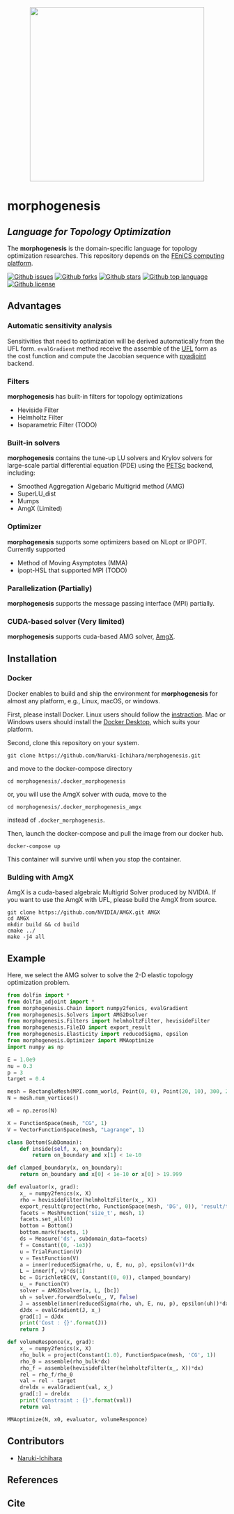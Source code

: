 <div align="center"><img src="https://user-images.githubusercontent.com/70839257/146679821-86686362-c6a0-4b04-a52a-ad4d04dbbff4.png" width="400"/></div>

# morphogenesis
<!-- # Short Description -->
## *Language for Topology Optimization*

The **morphogenesis** is the domain-specific language for topology optimization researches. This repository depends on the [FEniCS computing platform](https://fenicsproject.org/).
<!-- # Badges -->

[![Github issues](https://img.shields.io/github/issues/Naruki-Ichihara/morphogenesis?style=for-the-badge&logo=appveyor)](https://github.com/Naruki-Ichihara/morphogenesis/issues)
[![Github forks](https://img.shields.io/github/forks/Naruki-Ichihara/morphogenesis?style=for-the-badge&logo=appveyor)](https://github.com/Naruki-Ichihara/morphogenesis/network/members)
[![Github stars](https://img.shields.io/github/stars/Naruki-Ichihara/morphogenesis?style=for-the-badge&logo=appveyor)](https://github.com/Naruki-Ichihara/morphogenesis/stargazers)
[![Github top language](https://img.shields.io/github/languages/top/Naruki-Ichihara/morphogenesis?style=for-the-badge&logo=appveyor)](https://github.com/Naruki-Ichihara/morphogenesis/)
[![Github license](https://img.shields.io/github/license/Naruki-Ichihara/morphogenesis?style=for-the-badge&logo=appveyor)](https://github.com/Naruki-Ichihara/morphogenesis/)

## Advantages

### Automatic sensitivity analysis
Sensitivities that need to optimization will be derived automatically from the UFL form. `evalGradient` method receive the assemble of the [UFL](https://github.com/FEniCS/ufl) form as the cost function and compute the Jacobian sequence with [pyadjoint](https://github.com/dolfin-adjoint/pyadjoint) backend.

### Filters
**morphogenesis** has built-in filters for topology optimizations

* Heviside Filter
* Helmholtz Filter
* Isoparametric Filter (TODO)

### Built-in solvers
**morphogenesis** contains the tune-up LU solvers and Krylov solvers for large-scale partial differential equation (PDE) using the [PETSc](https://petsc.org/release/) backend, including:

* Smoothed Aggregation Algebaric Multigrid method (AMG)
* SuperLU_dist
* Mumps
* AmgX (Limited)

### Optimizer
**morphogenesis** supports some optimizers based on NLopt or IPOPT. Currently supported

* Method of Moving Asymptotes (MMA)
* ipopt-HSL that supported MPI (TODO)

### Parallelization (Partially)
**morphogenesis** supports the message passing interface (MPI) partially. 

### CUDA-based solver (Very limited)
**morphogenesis** supports cuda-based AMG solver, [AmgX](https://github.com/NVIDIA/AMGX). 

## Installation
### Docker
Docker enables to build and ship the environment for **morphogenesis** for almost any platform, e.g., Linux, macOS, or windows.

First, please install Docker. Linux users should follow the [instraction](https://docs.docker.com/get-started/). Mac or Windows users should install the [Docker Desktop](https://www.docker.com/products/docker-desktop), which suits your platform.

Second, clone this repository on your system.
```
git clone https://github.com/Naruki-Ichihara/morphogenesis.git
```
and move to the docker-compose directory
```
cd morphogenesis/.docker_morphogenesis
```
or, you will use the AmgX solver with cuda, move to the 
```
cd morphogenesis/.docker_morphogenesis_amgx
```
instead of `.docker_morphogenesis`.

Then, launch the docker-compose and pull the image from our docker hub.
```
docker-compose up
```
This container will survive until when you stop the container.

### Bulding with AmgX
AmgX is a cuda-based algebraic Multigrid Solver produced by NVIDIA.
If you want to use the AmgX with UFL, please build the AmgX from source.
```
git clone https://github.com/NVIDIA/AMGX.git AMGX
cd AMGX
mkdir build && cd build
cmake ../
make -j4 all
```

## Example
Here, we select the AMG solver to solve the 2-D elastic topology optimization problem.

```python
from dolfin import *
from dolfin_adjoint import *
from morphogenesis.Chain import numpy2fenics, evalGradient
from morphogenesis.Solvers import AMG2Dsolver
from morphogenesis.Filters import helmholtzFilter, hevisideFilter
from morphogenesis.FileIO import export_result
from morphogenesis.Elasticity import reducedSigma, epsilon
from morphogenesis.Optimizer import MMAoptimize
import numpy as np

E = 1.0e9
nu = 0.3
p = 3
target = 0.4

mesh = RectangleMesh(MPI.comm_world, Point(0, 0), Point(20, 10), 300, 200)
N = mesh.num_vertices()

x0 = np.zeros(N)

X = FunctionSpace(mesh, "CG", 1)
V = VectorFunctionSpace(mesh, "Lagrange", 1)

class Bottom(SubDomain):
    def inside(self, x, on_boundary):
        return on_boundary and x[1] < 1e-10

def clamped_boundary(x, on_boundary):
    return on_boundary and x[0] < 1e-10 or x[0] > 19.999

def evaluator(x, grad):
    x_ = numpy2fenics(x, X)
    rho = hevisideFilter(helmholtzFilter(x_, X))
    export_result(project(rho, FunctionSpace(mesh, 'DG', 0)), 'result/test.xdmf')
    facets = MeshFunction('size_t', mesh, 1)
    facets.set_all(0)
    bottom = Bottom()
    bottom.mark(facets, 1)
    ds = Measure('ds', subdomain_data=facets)
    f = Constant((0, -1e3))
    u = TrialFunction(V)
    v = TestFunction(V)
    a = inner(reducedSigma(rho, u, E, nu, p), epsilon(v))*dx
    L = inner(f, v)*ds(1)
    bc = DirichletBC(V, Constant((0, 0)), clamped_boundary)
    u_ = Function(V)
    solver = AMG2Dsolver(a, L, [bc])
    uh = solver.forwardSolve(u_, V, False)
    J = assemble(inner(reducedSigma(rho, uh, E, nu, p), epsilon(uh))*dx)
    dJdx = evalGradient(J, x_)
    grad[:] = dJdx
    print('Cost : {}'.format(J))
    return J

def volumeResponce(x, grad):
    x_ = numpy2fenics(x, X)
    rho_bulk = project(Constant(1.0), FunctionSpace(mesh, 'CG', 1))
    rho_0 = assemble(rho_bulk*dx)
    rho_f = assemble(hevisideFilter(helmholtzFilter(x_, X))*dx)
    rel = rho_f/rho_0
    val = rel - target
    dreldx = evalGradient(val, x_)
    grad[:] = dreldx
    print('Constraint : {}'.format(val))
    return val

MMAoptimize(N, x0, evaluator, volumeResponce)
```

## Contributors

- [Naruki-Ichihara](https://github.com/Naruki-Ichihara)

## References
## Cite
